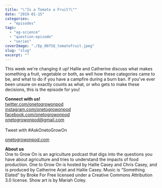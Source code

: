 ```yaml
---
title: "\"Is a Tomato a Fruit?\""
date: "2019-01-15"
categories: 
  - "episodes"
tags: 
  - "ag-science"
  - "question-episode"
  - "series"
coverImage: "./Ep_007SQ_tomatofruit.jpeg"
slug: "slug"
excerpt: ""
---
```


This week we're changing it up! Hallie and Catherine discuss what makes something a fruit, vegetable or both, as well how these categories came to be, and what to do if you have a campfire during a burn ban. If you've ever been unsure on exactly counts as what, or who gets to make these decisions, this is the episode for you!

**Connect with us!**  
[twitter.com/onetogrowonpod](http://twitter.com/onetogrowonpod)  
[instagram.com/onetogrowonpod  
](http://instagram.com/onetogrowonpod)[facebook.com/onetogrowonpod  
](http://facebook.com/onetogrowonpod)[onetogrowonpod@gmail.com  
](mailto:onetogrowonpod@gmail.com)  
Tweet with #AskOnetoGrowOn  
  
[onetogrowonpod.com](http://onetogrowonpod.com/)

**About us**  
One to Grow On is an agriculture podcast that digs into the questions you have about agriculture and tries to understand the impacts of food production. One to Grow On is hosted by Hallie Casey and Chris Casey, and is produced by Catherine Arjet and Hallie Casey. Music is “Something Elated” by Broke For Free licensed under a Creative Commons Attribution 3.0 license. Show art is by Mariah Coley.
